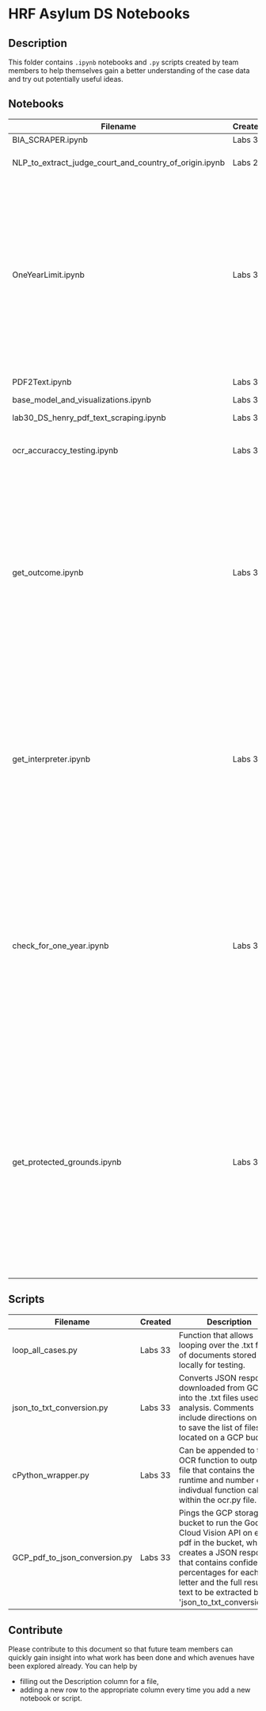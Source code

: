 # HRF Asylum DS Notebooks

## Description
This folder contains `.ipynb` notebooks and `.py` scripts created by team members to help themselves gain a better understanding of the case data and try out potentially useful ideas.


## Notebooks

| Filename                                               | Created | Description                                                                                                                                                                                                                                                                                                                                                                             | Dependencies                                                                    |
|--------------------------------------------------------|---------|-----------------------------------------------------------------------------------------------------------------------------------------------------------------------------------------------------------------------------------------------------------------------------------------------------------------------------------------------------------------------------------------|---------------------------------------------------------------------------------|
| BIA_SCRAPER.ipynb                                      | Labs 30 |                                                                                                                                                                                                                                                                                                                                                                                         | `spacy`,`bs4`,`geonamescache`                                                   |
| NLP_to_extract_judge_court_and_country_of_origin.ipynb | Labs 29 |                                                                                                                                                                                                                                                                                                                                                                                         | `spacy`, `Pillow`,`pytesseract`,`pdf2image`,`tesseract-ocr`, `poppler-utils`    |
| OneYearLimit.ipynb                                     | Labs 31 | This notebook is a start at answering the following questions posed by the stakeholder and communicated to the team by Frank: **1)** Number of decisions where the one-year filing deadline was an issue. **2)** Number of appeals that were affirmed/denied because the applicant did not apply within one year. **3)** Any other interesting statistics the students see in the data. |                                                                                 |
| PDF2Text.ipynb                                         | Labs 30 |                                                                                                                                                                                                                                                                                                                                                                                         | `tesseract-ocr`, `poppler-utils`, `pytesseract`, `pdf2image`                    |
| base_model_and_visualizations.ipynb                    | Labs 30 |                                                                                                                                                                                                                                                                                                                                                                                         | `sqlalchemy`,`psycopg2-binary`,`pydantic`                                       |
| lab30_DS_henry_pdf_text_scraping.ipynb                 | Labs 30 |                                                                                                                                                                                                                                                                                                                                                                                         | `spacy`, `Pillow`, `pytesseract`, `pdf2image`, `tesseract-ocr`, `poppler-utils` |
| ocr_accuraccy_testing.ipynb                            | Labs 32 | This notebook is designed to find the best method of converting pdf to text                                                                                                                                                                                                                                                                                                             | `poppler-utils`,`tesseract-ocr`,`pyPDF2`,`pdf2image`,`pytesseract`              |
| get_outcome.ipynb                                      | Labs 34 | This notebook is designed for testing and developing the get_outcome method. It has code to run two versions of the method on all 170 cases, compare the two versions and display cases where they disagree, as well as measure their accuracy against the manually scrapped data and show cases that the newer version of the method gets wrong. Contact me, River Bellamy, with any questions. | pandas, spaCy
| get_interpreter.ipynb                                 | Labs 34 | I started this, using get_outcome.ipynb as a starting point, intending to do the same thing with get_interpreter. I then realized that our manually scrapped data doesn't include information about an interpreter. Since we have no labeled data for this field, I moved on to another one. So this notebook never got very far. Contact me, River Bellamy, with any questions. | pandas, spaCy
| check_for_one_year.ipynb                              | Labs 34 | This notebook is designed for testing and developing the check_for_one_year method. It has code to run two versions of the method on all 170 cases, compare the two versions and display cases where they disagree, as well as measure their accuracy against the manually scrapped data and show cases that the newer version of the method gets wrong. Contact me, River Bellamy, with any questions. | pandas, spaCy
| get_protected_grounds.ipynb                              | Labs 34 | This notebook is designed for testing and developing the get_protected_grounds. It is not updated with the most recent version of the method. It has code to run two versions of the method on all 170 cases, compare the two versions and display cases where they disagree, as well as measure their accuracy against the manually scrapped data and show cases that the newer version of the method gets wrong. Contact me, River Bellamy, with any questions. | pandas, spaCy

## Scripts
| Filename                      | Created | Description | Dependencies                                  |
|-------------------------------|---------|-------------|-----------------------------------------------|
| loop_all_cases.py             | Labs 33 | Function that allows looping over the .txt files of documents stored locally for testing. | `spacy`                                       |
| json_to_txt_conversion.py     | Labs 33 | Converts JSON responses downloaded from GCP into the .txt files used for analysis. Comments include directions on how to save the list of files located on a GCP bucket. | `bs4`                                         |
| cPython_wrapper.py            | Labs 33 | Can be appended to the OCR function to output a file that contains the runtime and number of indivdual function calls ran within the ocr.py file.            | `cProfile`                                    |
| GCP_pdf_to_json_conversion.py | Labs 33 | Pings the GCP storage bucket to run the Google Cloud Vision API on each pdf in the bucket, which creates a JSON response that contains confidence percentages for each letter and the full resulting text to be extracted by 'json_to_txt_conversion.py' | `google.cloud.vision`, `google.cloud.storage` |



## Contribute
Please contribute to this document so that future team members can quickly gain insight into what work has been done and which avenues have been explored already.
You can help by
- filling out the Description column for a file,
- adding a new row to the appropriate column every time you add a new notebook or script.
